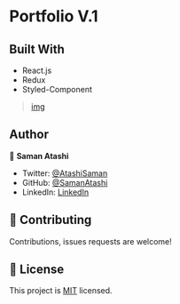 # Portfolio V.1

## Built With

- React.js
- Redux
- Styled-Component

> [img]("./src/Assets/images/porfolio.png")

## Author

👤 **Saman Atashi**

- Twitter: [@AtashiSaman](https://twitter.com/AtashiSaman)
- GitHub: [@SamanAtashi](https://github.com/SamanAtashi)
- LinkedIn: [LinkedIn](https://www.linkedin.com/in/saman-atashi-9539911b0)

## 🤝 Contributing

Contributions, issues requests are welcome!

## 📝 License

This project is [MIT](./LICENSE) licensed.
